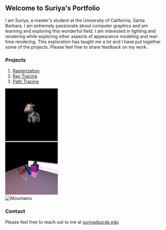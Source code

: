 ## Welcome to Suriya's Portfolio

I am Suriya, a master's student at the University of California, Santa Barbara. I am extremely passionate about computer graphics and am learning and exploring this wonderful field. I am interested in lighting and rendering while exploring other aspects of appearance modeling and real-time rendering. This exploration has taught me a lot and I have put together some of the projects. Please feel free to share feedback on my work.

### Projects

1. [Rasterization](pages/raster.md)
2. [Ray Tracing](pages/raytracer.md)
3. [Path Tracing](pages/pathtracer.md)

<div class="row">
    <div class="column">
        <img src="/images/rasterization/textured_cow.png" alt="Snow" style="width:33.33%">
    </div>
    <div class="column">
        <img src="/images/raytracing/scene3_old.jpg" alt="Forest" style="width:33.33%">
    </div>
    <div class="column">
        <img src="/images/pathtracing/ray_iterative.jpg" alt="Mountains" style="width:33.33%">
    </div>
</div> 

### Contact

Please feel free to reach out to me at [suriya@ucsb.edu](mailto:suriya@ucsb.edu)
